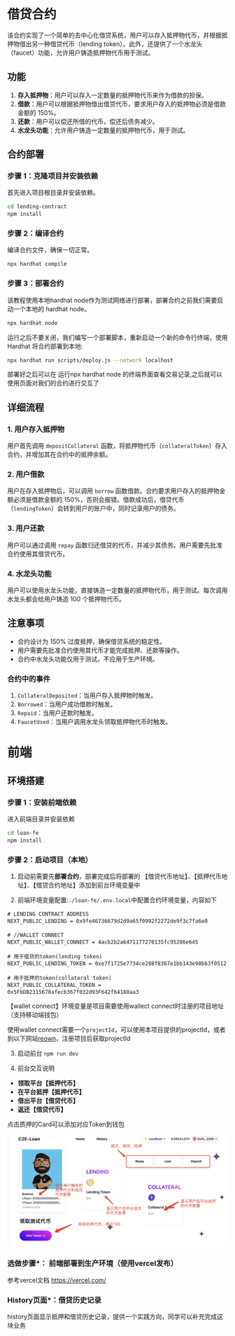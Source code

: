 # 借贷合约

该合约实现了一个简单的去中心化借贷系统，用户可以存入抵押物代币，并根据抵押物借出另一种借贷代币（lending token）。此外，还提供了一个水龙头（faucet）功能，允许用户铸造抵押物代币用于测试。

## 功能

1. **存入抵押物**：用户可以存入一定数量的抵押物代币来作为借款的担保。
2. **借款**：用户可以根据抵押物借出借贷代币，要求用户存入的抵押物必须是借款金额的 150%。
3. **还款**：用户可以偿还所借的代币，偿还后债务减少。
4. **水龙头功能**：允许用户铸造一定数量的抵押物代币，用于测试。

## 合约部署

### 步骤 1：克隆项目并安装依赖

首先进入项目根目录并安装依赖。

```bash
cd lending-contract
npm install
```

### 步骤 2：编译合约

编译合约文件，确保一切正常。

```bash
npx hardhat compile
```

### 步骤 3：部署合约

该教程使用本地hardhat node作为测试网络进行部署，部署合约之前我们需要启动一个本地的 hardhat node。

```bash
npx hardhat node
```
运行之后不要关闭，我们编写一个部署脚本，重新启动一个新的命令行终端，使用 Hardhat 将合约部署到本地:

```bash
npx hardhat run scripts/deploy.js --network localhost
```

部署好之后可以在 运行npx hardhat node 的终端界面查看交易记录,之后就可以使用页面对我们的合约进行交互了

## 详细流程

### 1. 用户存入抵押物

用户首先调用 `depositCollateral` 函数，将抵押物代币（`collateralToken`）存入合约，并增加其在合约中的抵押余额。

### 2. 用户借款

用户在存入抵押物后，可以调用 `borrow` 函数借款。合约要求用户存入的抵押物金额必须是借款金额的 150%，否则会报错。借款成功后，借贷代币（`lendingToken`）会转到用户的账户中，同时记录用户的债务。

### 3. 用户还款

用户可以通过调用 `repay` 函数归还借贷的代币，并减少其债务。用户需要先批准合约使用其借贷代币。

### 4. 水龙头功能

用户可以使用水龙头功能，直接铸造一定数量的抵押物代币，用于测试。每次调用水龙头都会给用户铸造 100 个抵押物代币。

## 注意事项

- 合约设计为 150% 过度抵押，确保借贷系统的稳定性。
- 用户需要先批准合约使用其代币才能完成抵押、还款等操作。
- 合约中水龙头功能仅用于测试，不应用于生产环境。

### 合约中的事件

1. `CollateralDeposited`：当用户存入抵押物时触发。
2. `Borrowed`：当用户成功借款时触发。
3. `Repaid`：当用户还款时触发。
4. `FaucetUsed`：当用户调用水龙头领取抵押物代币时触发。

# 前端

## 环境搭建

### 步骤 1：安装前端依赖

进入前端目录并安装依赖

```bash
cd loan-fe
npm install
```

### 步骤 2：启动项目（本地）

1. 启动前需要先**部署合约**，部署完成后将部署的
【借贷代币地址】、【抵押代币地址】、【借贷合约地址】添加到前台环境变量中

2. 前端环境变量配置:`./loan-fe/.env.local`中配置合约环境变量，内容如下

```shell
# LENDING CONTRACT ADDRESS
NEXT_PUBLIC_LENDING = 0x9fe46736679d2d9a65f0992f2272de9f3c7fa6e0

# //WALLET CONNECT 
NEXT_PUBLIC_WALLET_CONNECT = 4acb2b2a6471177270135fc95286e645

# 用于借贷的token(lending token)
NEXT_PUBLIC_LENDING_TOKEN = 0xe7f1725e7734ce288f8367e1bb143e90bb3f0512

# 用于抵押的token(collateral token)
NEXT_PUBLIC_COLLATERAL_TOKEN = 0x5FbDB2315678afecb367f032d93F642f64180aa3
```


【wallet connect】环境变量是项目需要使用wallect connect时注册的项目地址（支持移动端钱包）

使用wallet connect需要一个`projectId`，可以使用本项目提供的projectId，或者到以下网站[reown](https://cloud.reown.com/)，注册项目后获取projectId


3. 启动前台
`npm run dev`

4. 前台交互说明

- **领取平台【抵押代币】**
- **在平台抵押【抵押代币】**
- **借出平台【借贷代币】**
- **返还【借贷代币】**

点击质押的Card可以添加对应Token到钱包

![](./loan-fe/intro.png)

### 选做步骤*： 前端部署到生产环境（使用vercel发布）

参考vercel文档
https://vercel.com/

### History页面*：借贷历史记录

history页面显示抵押和借贷历史记录，提供一个实践方向，同学可以补充完成这块业务
